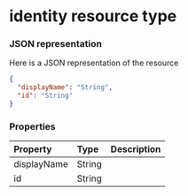 # identity resource type



### JSON representation

Here is a JSON representation of the resource

<!-- {
  "blockType": "resource",
  "optionalProperties": [

  ],
  "@odata.type": "microsoft.graph.identity"
}-->

```json
{
  "displayName": "String",
  "id": "String"
}

```
### Properties
| Property	   | Type	|Description|
|:---------------|:--------|:----------|
|displayName|String||
|id|String||

<!-- uuid: 04b181c5-c79b-4009-a1f2-c3dcfe3704a4
2015-10-15 04:04:56 UTC -->
<!-- {
  "type": "#page.annotation",
  "description": "identity resource",
  "keywords": "",
  "section": "documentation",
  "tocPath": ""
}-->